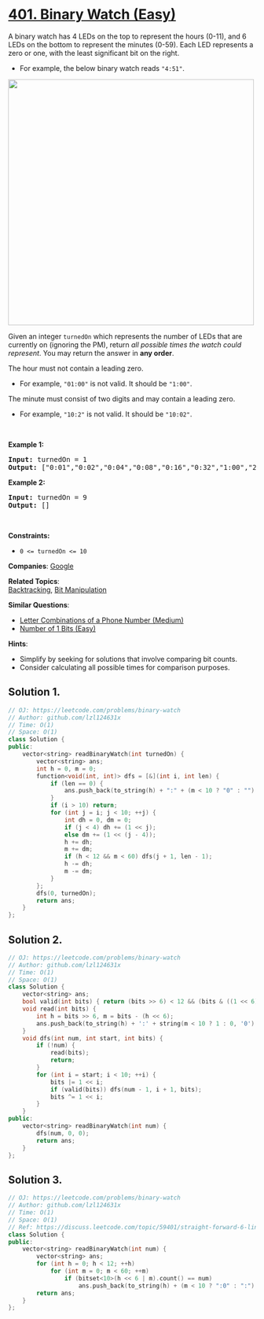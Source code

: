 # [401. Binary Watch (Easy)](https://leetcode.com/problems/binary-watch)

<p>A binary watch has 4 LEDs on the top to represent the hours (0-11), and 6 LEDs on the bottom to represent&nbsp;the minutes (0-59). Each LED represents a zero or one, with the least significant bit on the right.</p>

<ul>
	<li>For example, the below binary watch reads <code>&quot;4:51&quot;</code>.</li>
</ul>

<p><img alt="" src="https://assets.leetcode.com/uploads/2021/04/08/binarywatch.jpg" style="width: 500px; height: 500px;" /></p>

<p>Given an integer <code>turnedOn</code> which represents the number of LEDs that are currently on (ignoring the PM), return <em>all possible times the watch could represent</em>. You may return the answer in <strong>any order</strong>.</p>

<p>The hour must not contain a leading zero.</p>

<ul>
	<li>For example, <code>&quot;01:00&quot;</code> is not valid. It should be <code>&quot;1:00&quot;</code>.</li>
</ul>

<p>The minute must&nbsp;consist of two digits and may contain a leading zero.</p>

<ul>
	<li>For example, <code>&quot;10:2&quot;</code> is not valid. It should be <code>&quot;10:02&quot;</code>.</li>
</ul>

<p>&nbsp;</p>
<p><strong class="example">Example 1:</strong></p>
<pre><strong>Input:</strong> turnedOn = 1
<strong>Output:</strong> ["0:01","0:02","0:04","0:08","0:16","0:32","1:00","2:00","4:00","8:00"]
</pre><p><strong class="example">Example 2:</strong></p>
<pre><strong>Input:</strong> turnedOn = 9
<strong>Output:</strong> []
</pre>
<p>&nbsp;</p>
<p><strong>Constraints:</strong></p>

<ul>
	<li><code>0 &lt;= turnedOn &lt;= 10</code></li>
</ul>


**Companies**:
[Google](https://leetcode.com/company/google)

**Related Topics**:  
[Backtracking](https://leetcode.com/tag/backtracking), [Bit Manipulation](https://leetcode.com/tag/bit-manipulation)

**Similar Questions**:
* [Letter Combinations of a Phone Number (Medium)](https://leetcode.com/problems/letter-combinations-of-a-phone-number)
* [Number of 1 Bits (Easy)](https://leetcode.com/problems/number-of-1-bits)

**Hints**:
* Simplify by seeking for solutions that involve comparing bit counts.
* Consider calculating all possible times for comparison purposes.

## Solution 1.

```cpp
// OJ: https://leetcode.com/problems/binary-watch
// Author: github.com/lzl124631x
// Time: O(1)
// Space: O(1)
class Solution {
public:
    vector<string> readBinaryWatch(int turnedOn) {
        vector<string> ans;
        int h = 0, m = 0;
        function<void(int, int)> dfs = [&](int i, int len) {
            if (len == 0) {
                ans.push_back(to_string(h) + ":" + (m < 10 ? "0" : "") + to_string(m));
            }
            if (i > 10) return;
            for (int j = i; j < 10; ++j) {
                int dh = 0, dm = 0;
                if (j < 4) dh += (1 << j);
                else dm += (1 << (j - 4));
                h += dh;
                m += dm;
                if (h < 12 && m < 60) dfs(j + 1, len - 1);
                h -= dh;
                m -= dm;
            }
        };
        dfs(0, turnedOn);
        return ans;
    }
};
```

## Solution 2.

```cpp
// OJ: https://leetcode.com/problems/binary-watch
// Author: github.com/lzl124631x
// Time: O(1)
// Space: O(1)
class Solution {
    vector<string> ans;
    bool valid(int bits) { return (bits >> 6) < 12 && (bits & ((1 << 6) - 1)) < 60; }
    void read(int bits) {
        int h = bits >> 6, m = bits - (h << 6);
        ans.push_back(to_string(h) + ':' + string(m < 10 ? 1 : 0, '0') + to_string(m));
    }
    void dfs(int num, int start, int bits) {
        if (!num) {
            read(bits);
            return;
        }
        for (int i = start; i < 10; ++i) {
            bits |= 1 << i;
            if (valid(bits)) dfs(num - 1, i + 1, bits);
            bits ^= 1 << i;
        }
    }
public:
    vector<string> readBinaryWatch(int num) {
        dfs(num, 0, 0);
        return ans;
    }
};
```

## Solution 3.

```cpp
// OJ: https://leetcode.com/problems/binary-watch
// Author: github.com/lzl124631x
// Time: O(1)
// Space: O(1)
// Ref: https://discuss.leetcode.com/topic/59401/straight-forward-6-line-c-solution-no-need-to-explain
class Solution {
public:
    vector<string> readBinaryWatch(int num) {
        vector<string> ans;
        for (int h = 0; h < 12; ++h)
            for (int m = 0; m < 60; ++m)
                if (bitset<10>(h << 6 | m).count() == num)
                    ans.push_back(to_string(h) + (m < 10 ? ":0" : ":") + to_string(m));
        return ans;
    }
};
```